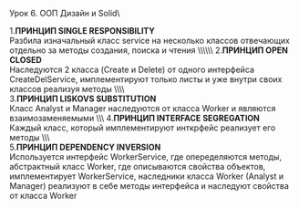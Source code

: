 Урок 6. ООП Дизайн и Solid\

1.**ПРИНЦИП SINGLE RESPONSIBILITY**\
Разбила изначальный класс service на несколько классов отвечающих отдельно за методы создания,
поиска и чтения
\\\\\\\\\\\\
2.**ПРИНЦИП OPEN CLOSED**\
Наследуются 2 класса (Create и Delete) от одного интерфейса CreateDelService, имплементируют только листы
и уже внутри своих классов реализуя методы
\\\\\\\\\
3.**ПРИНЦИП LISKOVS SUBSTITUTION**\
Класс Analyst и Manager наследуются от класса Worker и являются взаимозаменяемыми
\\\\\\
4.**ПРИНЦИП INTERFACE SEGREGATION**\
Каждый класс, который имплементируют инткрфейс реализует его методы
\\\\\\\
5.**ПРИНЦИП DEPENDENCY INVERSION**\
Используется интерфейс WorkerService, где опеределяются методы, абстрактный класс Worker, где описываются
свойства объектов, имплементирует WorkerService, наследники класса Worker (Analyst и Manager) реализуют в себе
методы интерфейса и наследуют свойства от класса Worker

